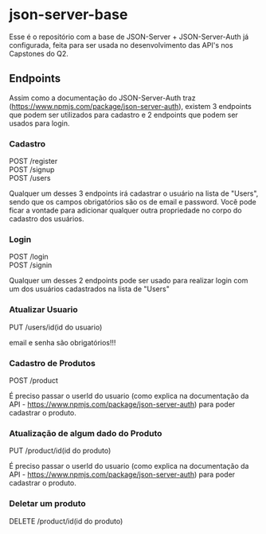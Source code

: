 # json-server-base

Esse é o repositório com a base de JSON-Server + JSON-Server-Auth já configurada, feita para ser usada no desenvolvimento das API's nos Capstones do Q2.

## Endpoints

Assim como a documentação do JSON-Server-Auth traz (https://www.npmjs.com/package/json-server-auth), existem 3 endpoints que podem ser utilizados para cadastro e 2 endpoints que podem ser usados para login.

### Cadastro

POST /register <br/>
POST /signup <br/>
POST /users

Qualquer um desses 3 endpoints irá cadastrar o usuário na lista de "Users", sendo que os campos obrigatórios são os de email e password.
Você pode ficar a vontade para adicionar qualquer outra propriedade no corpo do cadastro dos usuários.


### Login

POST /login <br/>
POST /signin

Qualquer um desses 2 endpoints pode ser usado para realizar login com um dos usuários cadastrados na lista de "Users"

### Atualizar Usuario
PUT /users/id(id do usuario)

email e senha são obrigatórios!!!




### Cadastro de Produtos

POST /product

É preciso passar o userId do usuario (como explica na documentação da API - https://www.npmjs.com/package/json-server-auth) para poder cadastrar o produto.

### Atualização de algum dado do Produto
PUT /product/id(id do produto)

É preciso passar o userId do usuario (como explica na documentação da API - https://www.npmjs.com/package/json-server-auth) para poder cadastrar o produto.


### Deletar um produto

DELETE /product/id(id do produto)





